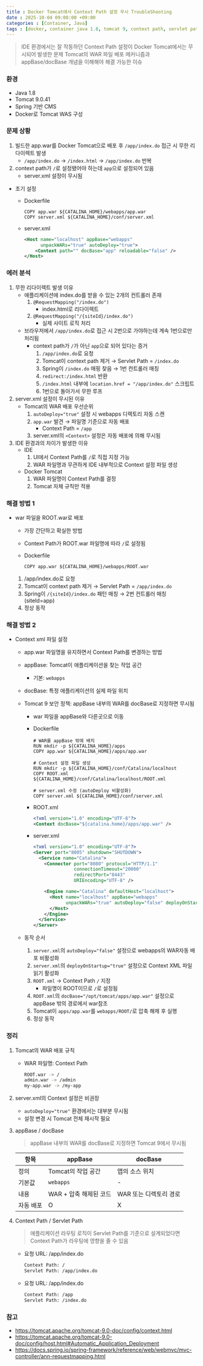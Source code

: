 ```yaml
---
title : Docker Tomcat에서 Context Path 설정 무시 TroubleShooting
date : 2025-10-04 09:00:00 +09:00
categories : [Container, Java]
tags : [docker, container java 1.8, tomcat 9, context path, servlet path, appbase, docbase] #소문자만 가능
---
```


> IDE 환경에서는 잘 작동하던 Context Path 설정이 Docker Tomcat에서는 무시되어 발생한 문제
Tomcat의 WAR 파일 배포 메커니즘과 appBase/docBase 개념을 이해해야 해결 가능한 이슈
> 

### 환경

- Java 1.8
- Tomcat 9.0.41
- Spring 기반 CMS
- Docker로 Tomcat WAS 구성

### 문제 상황

1. 빌드한 app.war를 Docker Tomcat으로 배포 후 `/app/index.do` 접근 시 무한 리다이렉트 발생
    - `/app/index.do` → `/index.html` → `/app/index.do` 반복
2. context path가 `/`로 설정됐어야 하는데 `app`으로 설정되어 있음
    - server.xml 설정이 무시됨
- 초기 설정
    - Dockerfile
        
        ```docker
        COPY app.war ${CATALINA_HOME}/webapps/app.war
        COPY server.xml ${CATALINA_HOME}/conf/server.xml
        ```
        
    - server.xml
        
        ```xml
        <Host name="localhost" appBase="webapps"
              unpackWARs="true" autoDeploy="true">
            <Context path="" docBase="app" reloadable="false" />
        </Host>
        ```
        

### 에러 분석

1. 무한 리다이렉트 발생 이유
    - 애플리케이션에 index.do를 받을 수 있는 2개의 컨트롤러 존재
        1. `@RequestMapping("/index.do")`
            - index.html로 리다이렉트
        2. `@RequestMapping("/{siteId}/index.do")`
            - 실제 사이트 로직 처리
    - 브라우저에서 `/app/index.do`로 접근 시 2번으로 가야하는데 계속 1번으로만 처리됨
        - context path가 `/`가 아닌 `app`으로 되어 있다는 증거
            1. `/app/index.do`로 요청
            2. Tomcat이 context path 제거 → Servlet Path = `/index.do`
            3. Spring이 `/index.do` 매핑 찾음 → 1번 컨트롤러 매칭
            4. `redirect:/index.html` 반환
            5. `/index.html` 내부에 `location.href = "/app/index.do"` 스크립트
            6. 1번으로 돌아가서 무한 루프
2. server.xml 설정이 무시된 이유
    - Tomcat의 WAR 배포 우선순위
        1. `autoDeploy="true"` 설정 시 webapps 디렉토리 자동 스캔
        2. `app.war` 발견 → 파일명 기준으로 자동 배포
            - Context Path = `/app`
        3. server.xml의 `<Context>` 설정은 자동 배포에 의해 무시됨
3. IDE 환경과의 차이가 발생한 이유
    - IDE
        1. UI에서 Context Path를 `/`로 직접 지정 가능
        2. WAR 파일명과 무관하게 IDE 내부적으로 Context 설정 파일 생성
    - Docker Tomcat
        1. WAR 파일명이 Context Path를 결정
        2. Tomcat 자체 규칙만 적용

### 해결 방법 1

- war 파일을 ROOT.war로 배포
    - 가장 간단하고 확실한 방법
    - Context Path가 ROOT.war 파일명에 따라 `/`로 설정됨
    - Dockerfile
        
        ```docker
        COPY app.war ${CATALINA_HOME}/webapps/ROOT.war
        ```
        
    1. /app/index.do로 요청
    2. Tomcat이 context path 제거 → Servlet Path = `/app/index.do`
    3. Spring이 `/{siteId}/index.do` 패턴 매칭 → 2번 컨트롤러 매칭 (siteId=app)
    4. 정상 동작

### 해결 방법 2

- Context xml 파일 설정
    - app.war 파일명을 유지하면서 Context Path를 변경하는 방법
    - appBase: Tomcat이 애플리케이션을 찾는 작업 공간
        - 기본: `webapps`
    - docBase: 특정 애플리케이션의 실제 파일 위치
    - Tomcat 9 보안 정책: appBase 내부의 WAR를 docBase로 지정하면 무시됨
        - war 파일을 appBase와 다른곳으로 이동
        - Dockerfile
            
            ```docker
            # WAR를 appBase 밖에 배치
            RUN mkdir -p ${CATALINA_HOME}/apps
            COPY app.war ${CATALINA_HOME}/apps/app.war
            
            # Context 설정 파일 생성
            RUN mkdir -p ${CATALINA_HOME}/conf/Catalina/localhost
            COPY ROOT.xml ${CATALINA_HOME}/conf/Catalina/localhost/ROOT.xml
            
            # server.xml 수정 (autoDeploy 비활성화)
            COPY server.xml ${CATALINA_HOME}/conf/server.xml
            ```
            
        - ROOT.xml
            
            ```xml
            <?xml version="1.0" encoding="UTF-8"?>
            <Context docBase="${catalina.home}/apps/app.war" />
            ```
            
        - server.xml
            
            ```xml
            <?xml version="1.0" encoding="UTF-8"?>
            <Server port="8005" shutdown="SHUTDOWN">
              <Service name="Catalina">
                <Connector port="8080" protocol="HTTP/1.1"
                           connectionTimeout="20000"
                           redirectPort="8443"
                           URIEncoding="UTF-8" />
            
                <Engine name="Catalina" defaultHost="localhost">
                  <Host name="localhost" appBase="webapps"
                        unpackWARs="true" autoDeploy="false" deployOnStartup="true">
                  </Host>
                </Engine>
              </Service>
            </Server>
            ```
            
    - 동작 순서
        1. `server.xml`의 `autoDeploy="false"` 설정으로 webapps의 WAR자동 배포 비활성화
        2. `server.xml`의 `deployOnStartup="true"` 설정으로 Context XML 파일 읽기 활성화
        3. `ROOT.xml` → Context Path `/` 지정
            - 파일명이 ROOT이므로 `/`로 설정됨
        4. `ROOT.xml`의 `docBase="/opt/tomcat/apps/app.war"` 설정으로 appBase 밖의 경로에서 war참조
        5. Tomcat이 `apps/app.war`를 `webapps/ROOT/`로 압축 해제 후 실행
        6. 정상 동작

### 정리

1. Tomcat의 WAR 배포 규칙
    - WAR 파일명: Context Path
        
        ```bash
        ROOT.war -> /
        admin.war -> /admin
        my-app.war -> /my-app
        ```
        
2. server.xml의 Context 설정은 비권장
    - `autoDeploy="true"` 환경에서는 대부분 무시됨
    - 설정 변경 시 Tomcat 전체 재시작 필요
3. appBase / docBase
    
    > appBase 내부의 WAR를 docBase로 지정하면 Tomcat 9에서 무시됨
    > 
    
    | 항목 | appBase | docBase |
    | --- | --- | --- |
    | 정의 | Tomcat의 작업 공간 | 앱의 소스 위치 |
    | 기본값 | `webapps` | - |
    | 내용 | WAR + 압축 해제된 코드 | WAR 또는 디렉토리 경로 |
    | 자동 배포 | O | X |
4. Context Path / Servlet Path
    
    > 애플리케이션 라우팅 로직이 Servlet Path를 기준으로 설계되었다면 Context Path가 라우팅에 영향을 줄 수 있음
    > 
    - 요청 URL: /app/index.do
        
        ```bash
        Context Path: /
        Servlet Path: /app/index.do
        ```
        
    - 요청 URL: /app/index.do
        
        ```bash
        Context Path: /app
        Servlet Path: /index.do
        ```
        

### 참고

- https://tomcat.apache.org/tomcat-9.0-doc/config/context.html
- https://tomcat.apache.org/tomcat-9.0-doc/config/host.html#Automatic_Application_Deployment
- https://docs.spring.io/spring-framework/reference/web/webmvc/mvc-controller/ann-requestmapping.html